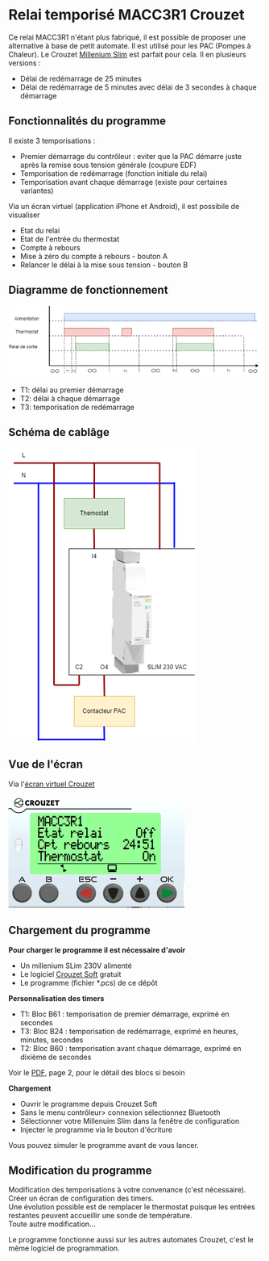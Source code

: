 # Relai temporisé MACC3R1 Crouzet

Ce relai MACC3R1 n'étant plus fabriqué, il est possible de proposer une alternative à base de petit automate. Il est utilisé pour les PAC (Pompes à Chaleur). Le Crouzet [Millenium Slim](https://soda.crouzet.com/pn/?i=88983903) est parfait pour cela. Il en plusieurs versions : 
- Délai de redémarrage de 25 minutes
- Délai de redémarrage de 5 minutes avec délai de 3 secondes à chaque démarrage

## Fonctionnalités du programme

Il existe 3 temporisations :
- Premier démarrage du contrôleur : eviter que la PAC démarre juste après la remise sous tension générale (coupure EDF)
- Temporisation de redémarrage (fonction initiale du relai)
- Temporisation avant chaque démarrage (existe pour certaines variantes)

Via un écran virtuel (application iPhone et Android), il est possibile de visualiser 
- Etat du relai
- Etat de l'entrée du thermostat
- Compte à rebours
- Mise à zéro du compte à rebours - bouton A
- Relancer le délai à la mise sous tension - bouton B

## Diagramme de fonctionnement

![Diagramme de fonctionnement](./res/MACC3R1_Diagramme_u.drawio.png)
- T1: délai au premier démarrage
- T2: délai à chaque démarrage
- T3: temporisation de redémarrage
  
## Schéma de cablâge

![cablage](./res/MACC3-Cablage.drawio.png)

## Vue de l'écran

Via l'[écran virtuel Crouzet](https://www.crouzet.com/produits/controleurs-automatisme/software/crouzet-virtual-display/)  

![ecran](./res/ecran.png)

## Chargement du programme

__Pour charger le programme il est nécessaire d'avoir__  
- Un millenium SLim 230V alimenté
- Le logiciel [Crouzet Soft](https://www.crouzet.com/softwares/download) gratuit
- Le programme (fichier *.pcs) de ce dépôt

__Personnalisation des timers__  
- T1: Bloc B61 : temporisation de premier démarrage, exprimé en secondes
- T3: Bloc B24 : temporisation de redémarrage, exprimé en heures, minutes, secondes
- T2: Bloc B60 : temporisation avant chaque démarrage, exprimé en dixième de secondes

Voir le [PDF](./res/Slim_Timer_ACC3_Universel.pdf), page 2, pour le détail des blocs si besoin

__Chargement__  
- Ouvrir le programme depuis Crouzet Soft
- Sans le menu contrôleur> connexion sélectionnez Bluetooth
- Sélectionner votre Millenuim Slim dans la fenêtre de configuration
- Injecter le programme via le bouton d'écriture

Vous pouvez simuler le programme avant de vous lancer.

## Modification du programme

Modification des temporisations à votre convenance (c'est nécessaire).    
Créer un écran de configuration des timers.  
Une évolution possible est de remplacer le thermostat puisque les entrées restantes peuvent accueillir une sonde de température.  
Toute autre modification...  

Le programme fonctionne aussi sur les autres automates Crouzet, c'est le même logiciel de programmation.


